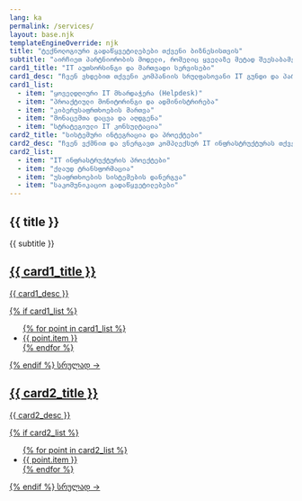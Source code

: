 ```yaml
---
lang: ka
permalink: /services/
layout: base.njk
templateEngineOverride: njk
title: "ტექნოლოგიური გადაწყვეტილებები თქვენი ბიზნესისთვის"
subtitle: "აირჩიეთ პარტნიორობის მოდელი, რომელიც ყველაზე მეტად შეესაბამება თქვენს მიზნებს - უწყვეტი IT მხარდაჭერა თუ კომპლექსური პროექტის განხორციელება."
card1_title: "IT აუთსორსინგი და მართვადი სერვისები"
card1_desc: "ჩვენ ვხდებით თქვენი კომპანიის სრულფასოვანი IT გუნდი და პარტნიორი, რომელიც ზრუნავს ტექნოლოგიებზე, რათა თქვენ შეძლოთ ბიზნესის ზრდაზე ფოკუსირება."
card1_list:
  - item: "ყოველდღიური IT მხარდაჭერა (Helpdesk)"
  - item: "პროაქტიული მონიტორინგი და ადმინისტრირება"
  - item: "კიბერუსაფრთხოების მართვა"
  - item: "მონაცემთა დაცვა და აღდგენა"
  - item: "სტრატეგიული IT კონსულტაცია"
card2_title: "სისტემური ინტეგრაცია და პროექტები"
card2_desc: "ჩვენ ვქმნით და ვნერგავთ კომპლექსურ IT ინფრასტრუქტურას თქვენი ბიზნესის ამბიციური მიზნებისთვის."
card2_list:
  - item: "IT ინფრასტრუქტურის პროექტები"
  - item: "ქლაუდ ტრანსფორმაცია"
  - item: "უსაფრთხოების სისტემების დანერგვა"
  - item: "საკომუნიკაციო გადაწყვეტილებები"
---
```

<section class="page-section">
    <div class="container">
        <div class="section-title text-center" data-aos="fade-up">
            <h1>{{ title }}</h1>
            <p>{{ subtitle }}</p>
        </div>
        <div class="service-hub-grid" data-aos="fade-up" data-aos-delay="200">
            <a href="/services/managed-services/" class="hub-card glass-panel">
                <h2>{{ card1_title }}</h2>
                <p>{{ card1_desc }}</p>
                {% if card1_list %}
                <ul class="hub-card-list">
                    {% for point in card1_list %}
                    <li>{{ point.item }}</li>
                    {% endfor %}
                </ul>
                {% endif %}
                <span class="hub-card-cta">სრულად →</span>
            </a>
            <a href="/services/projects/" class="hub-card glass-panel">
                <h2>{{ card2_title }}</h2>
                <p>{{ card2_desc }}</p>
                {% if card2_list %}
                <ul class="hub-card-list">
                    {% for point in card2_list %}
                    <li>{{ point.item }}</li>
                    {% endfor %}
                </ul>
                {% endif %}
                <span class="hub-card-cta">სრულად →</span>
            </a>
        </div>
    </div>
</section>